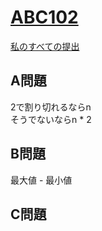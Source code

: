 # [ABC102](https://beta.atcoder.jp/contests/abc102)  
[私のすべての提出](https://beta.atcoder.jp/contests/abc102/submissions?f.Task=&f.Language=&f.Status=&f.User=tokizo)  
  
## A問題  
2で割り切れるならn  
そうでないならn * 2  
  
## B問題  
最大値 - 最小値  
  
## C問題  
